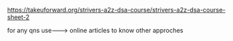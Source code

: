 https://takeuforward.org/strivers-a2z-dsa-course/strivers-a2z-dsa-course-sheet-2

for any qns use---> online articles to know other approches
